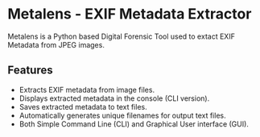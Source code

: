 # Metalens - EXIF Metadata Extractor

Metalens is a Python based Digital Forensic Tool used to extact EXIF Metadata from JPEG images.

## Features

- Extracts EXIF metadata from image files.
- Displays extracted metadata in the console (CLI version).
- Saves extracted metadata to text files.
- Automatically generates unique filenames for output text files.
- Both Simple Command Line (CLI) and Graphical User interface (GUI).

